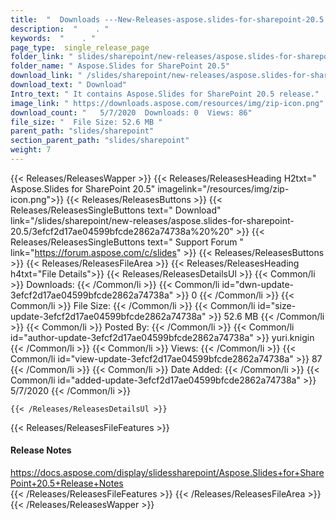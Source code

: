 ```yaml
---
title:  "  Downloads ---New-Releases-aspose.slides-for-sharepoint-20.5 . " 
description:  "    . " 
keywords:  "    . " 
page_type:  single_release_page
folder_link: " slides/sharepoint/new-releases/aspose.slides-for-sharepoint-20.5/"
folder_name: " Aspose.Slides for SharePoint 20.5"
download_link: " /slides/sharepoint/new-releases/aspose.slides-for-sharepoint-20.5/3efcf2d17ae04599bfcde2862a74738a"
download_text: " Download"
Intro_text: " It contains Aspose.Slides for SharePoint 20.5 release."
image_link: " https://downloads.aspose.com/resources/img/zip-icon.png"
download_count: "   5/7/2020  Downloads: 0  Views: 86"
file_size: "  File Size: 52.6 MB "
parent_path: "slides/sharepoint"
section_parent_path: "slides/sharepoint"
weight: 7 
---
```


{{< Releases/ReleasesWapper >}}
  {{< Releases/ReleasesHeading H2txt=" Aspose.Slides for SharePoint 20.5" imagelink="/resources/img/zip-icon.png">}}
  {{< Releases/ReleasesButtons >}}
    {{< Releases/ReleasesSingleButtons text=" Download" link="/slides/sharepoint/new-releases/aspose.slides-for-sharepoint-20.5/3efcf2d17ae04599bfcde2862a74738a%20%20" >}}
    {{< Releases/ReleasesSingleButtons text=" Support Forum " link="https://forum.aspose.com/c/slides" >}}
  {{< Releases/ReleasesButtons >}}
  {{< Releases/ReleasesFileArea >}}
    {{< Releases/ReleasesHeading h4txt="File Details">}}
    {{< Releases/ReleasesDetailsUl >}}
            {{< Common/li  >}} Downloads: {{< /Common/li >}} 
      {{< Common/li id="dwn-update-3efcf2d17ae04599bfcde2862a74738a" >}} 0 {{< /Common/li >}} 
      {{< Common/li  >}} File Size: {{< /Common/li >}} 
      {{< Common/li id="size-update-3efcf2d17ae04599bfcde2862a74738a" >}} 52.6 MB {{< /Common/li >}} 
      {{< Common/li  >}} Posted By: {{< /Common/li >}} 
      {{< Common/li id="author-update-3efcf2d17ae04599bfcde2862a74738a" >}} yuri.knigin {{< /Common/li >}} 
      {{< Common/li  >}} Views: {{< /Common/li >}} 
      {{< Common/li id="view-update-3efcf2d17ae04599bfcde2862a74738a" >}} 87 {{< /Common/li >}} 
      {{< Common/li  >}} Date Added: {{< /Common/li >}} 
      {{< Common/li id="added-update-3efcf2d17ae04599bfcde2862a74738a" >}} 5/7/2020 {{< /Common/li >}} 

    {{< /Releases/ReleasesDetailsUl >}}

  {{< Releases/ReleasesFileFeatures >}}
      <h4>Release Notes</h4><div><a href="https://docs.aspose.com/display/slidessharepoint/Aspose.Slides+for+SharePoint+20.5+Release+Notes">https://docs.aspose.com/display/slidessharepoint/Aspose.Slides+for+SharePoint+20.5+Release+Notes</a></div>
  {{< /Releases/ReleasesFileFeatures >}}
 {{< /Releases/ReleasesFileArea >}}
{{< /Releases/ReleasesWapper >}}


